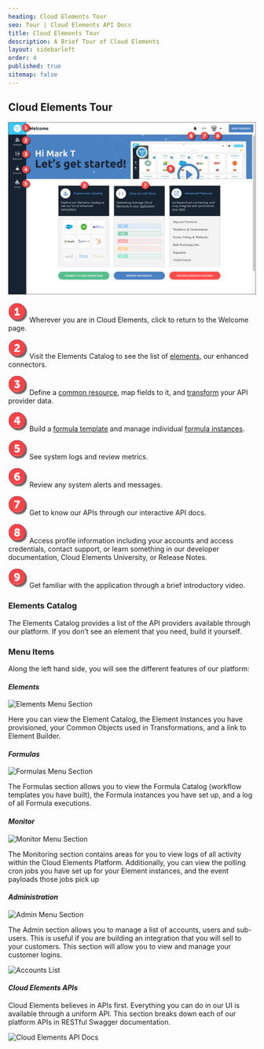 ```yaml
---
heading: Cloud Elements Tour
seo: Tour | Cloud Elements API Docs
title: Cloud Elements Tour
description: A Brief Tour of Cloud Elements
layout: sidebarleft
order: 4
published: true
sitemap: false
---
```


## Cloud Elements Tour

![Welcome](img/welcome.png)

<img src="img/1.png" alt="1" class="inlineImage"> Wherever you are in Cloud Elements, click to return to the Welcome page.

<img src="img/2.png" alt="1" class="inlineImage"> Visit the Elements Catalog to see the list of  <a href="#" data-toggle="tooltip" data-original-title="{{site.data.glossary.element}}">elements</a>, our enhanced connectors.

<img src="img/3.png" alt="1" class="inlineImage"> Define a  <a href="#" data-toggle="tooltip" data-original-title="{{site.data.glossary.common_resource}}">common resource</a>, map fields to it, and  <a href="#" data-toggle="tooltip" data-original-title="{{site.data.glossary.transformation}}">transform</a> your API provider data.

<img src="img/4.png" alt="1" class="inlineImage"> Build a  <a href="#" data-toggle="tooltip" data-original-title="{{site.data.glossary.formula-template}}">formula template</a> and manage individual  <a href="#" data-toggle="tooltip" data-original-title="{{site.data.glossary.formula-instance}}">formula instances</a>.

<img src="img/5.png" alt="1" class="inlineImage"> See system logs and review metrics.

<img src="img/6.png" alt="1" class="inlineImage"> Review any system alerts and messages.

<img src="img/7.png" alt="1" class="inlineImage"> Get to know our APIs through our interactive API docs.

<img src="img/8.png" alt="1" class="inlineImage"> Access profile information including your accounts and access credentials, contact support, or learn something in our developer documentation, Cloud Elements University, or Release Notes.

<img src="img/9.png" alt="9" class="inlineImage"> Get familiar with the application through a brief introductory video.


### Elements Catalog

The Elements Catalog provides a list of the API providers available through our platform.  If you don’t see an element that you need, build it yourself. 


### Menu Items

Along the left hand side, you will see the different features of our platform:


#### _Elements_

![Elements Menu Section](img/element-catalog.png)

Here you can view the Element Catalog, the Element Instances you have provisioned, your Common Objects used in Transformations, and a link to Element Builder.


#### _Formulas_

![Formulas Menu Section](img/formulas-nav.png)

The Formulas section allows you to view the Formula Catalog (workflow templates you have built), the Formula instances you have set up, and a log of all Formula executions.


#### _Monitor_

![Monitor Menu Section](img/monitor-nav.png)

The Monitoring section contains areas for you to view logs of all activity within the Cloud Elements Platform.  Additionally, you can view the polling cron jobs you have set up for your Element instances, and the event payloads those jobs pick up


#### _Administration_

![Admin Menu Section](img/admin-nav.png)

The Admin section allows you to manage a list of accounts, users and sub-users.  This is useful if you are building an integration that you will sell to your customers.  This section will allow you to view and manage your customer logins.

![Accounts List](img/accounts-list.png)


#### _Cloud Elements APIs_

Cloud Elements believes in APIs first.  Everything you can do in our UI is available through a uniform API. This section breaks down each of our platform APIs in RESTful Swagger documentation.

![Cloud Elements API Docs](img/api-docs-nav.png)
